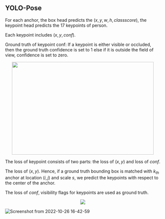 ## YOLO-Pose
For each anchor, the box head predicts the $(x,y,w,h,class score)$, the keypoint head predicts the 17 keypoints of person.

Each keypoint includes $(x,y,conf)$. 

Ground truth of keypoint conf: If a keypoint is either visible or occluded, then the ground truth confidence is set to 1 else if it is outside the field of view, confidence is set to zero.

<p align="center">
  <img width="460" height="300" src="https://user-images.githubusercontent.com/67272893/197978288-02aeac17-d291-422a-8fc5-e031cd1b63ba.png">
</p>

The loss of keypoint consists of two parts: the loss of $(x,y)$ and loss of $conf$.

The loss of $(x,y)$. Hence, if a ground truth bounding box is matched with $k_{th}$ anchor at location $(i,j)$ and scale $s$, we predict the keypoints with respect to the center of the anchor. 

The loss of $conf$, visibility flags for keypoints are used as ground truth.

<p align="center">
  <img src="https://user-images.githubusercontent.com/67272893/197978359-e8c73af9-95e4-4f9d-b710-2ef449e7a036.png">
</p>

![Screenshot from 2022-10-26 16-42-59](https://user-images.githubusercontent.com/67272893/197978695-cceee35a-c65a-4c16-9379-c6ef826513dd.png)
